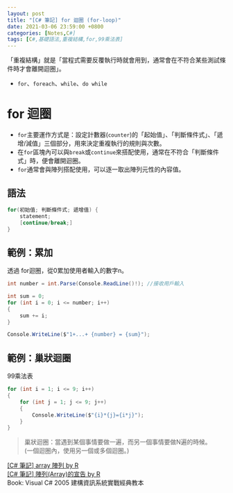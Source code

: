 ```yaml
---
layout: post
title: "[C# 筆記] for 迴圈 (for-loop)"
date: 2021-03-06 23:59:00 +0800
categories: [Notes,C#]
tags: [C#,基礎語法,重複結構,for,99乘法表]
---
```


「重複結構」就是「當程式需要反覆執行時就會用到，通常會在不符合某些測試條件時才會離開迴圈」。

- `for`、`foreach`、`while`、`do while`

# for 迴圈

- `for`主要運作方式是：設定計數器(`counter`)的「起始值」、「判斷條件式」、「遞增/減值」三個部分，用來決定重複執行的規則與次數。
- 在`for`區塊內可以與`break`或`continue`來搭配使用，通常在不符合「判斷條件式」時，便會離開迴圈。     
- `for`通常會與陣列搭配使用，可以逐一取出陣列元性的內容值。

## 語法

```c#
for(初始值; 判斷條件式; 遞增值) {
    statement;
    [continue/break;]
}
```

## 範例：累加

透過 for迴圈，從0累加使用者輸入的數字n。

```c#
int number = int.Parse(Console.ReadLine()!); //接收用戶輸入

int sum = 0;
for (int i = 0; i <= number; i++)
{
    sum += i;
}

Console.WriteLine($"1+...+ {number} = {sum}");
```


## 範例：巢狀迴圈

99乘法表

```c#
for (int i = 1; i <= 9; i++)
{
    for (int j = 1; j <= 9; j++)
    {
        Console.WriteLine($"{i}*{j}={i*j}");
    }
}
```

> 巢狀迴圈：當遇到某個事情要做一遍，而另一個事情要做N遍的時候。     
> (一個迴圈內，使用另一個或多個迴圈。)


[[C# 筆記] array 陣列  by R](https://riivalin.github.io/posts/2011/01/array/)       
[[C# 筆記] 陣列(Array)的宣告   by R](https://riivalin.github.io/posts/2021/03/csharp-array/)           
Book: Visual C# 2005 建構資訊系統實戰經典教本
